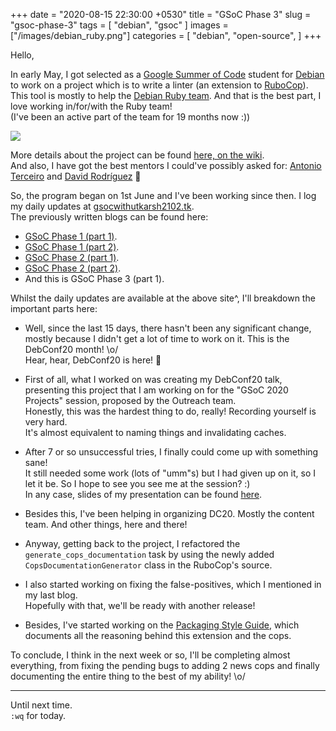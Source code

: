 +++
date = "2020-08-15 22:30:00 +0530"
title = "GSoC Phase 3"
slug = "gsoc-phase-3"
tags = [
    "debian",
    "gsoc"
]
images = ["/images/debian_ruby.png"]
categories = [
    "debian",
    "open-source",
]
+++

Hello,

In early May, I got selected as a [Google Summer of Code](https://summerofcode.withgoogle.com/)
student for [Debian](https://www.debian.org/) to work on a project which is to write a linter
(an extension to [RuboCop](https://rubocop.org/)).  
This tool is mostly to help the [Debian Ruby team](https://wiki.debian.org/Teams/Ruby/).
And that is the best part, I love working in/for/with the Ruby team!  
(I've been an active part of the team for 19 months now :))

![](/images/debian_ruby.png#center)


More details about the project can be found [here, on the wiki](https://wiki.debian.org/SummerOfCode2020/Projects/#SummerOfCode2020.2FApprovedProjects.2FUpstreamDownstreamCooperationInRuby.Upstream.2FDownstream_cooperation_in_Ruby).  
And also, I have got the best mentors I could've possibly asked for: [Antonio Terceiro](https://github.com/terceiro)
and [David Rodríguez](https://github.com/deivid-rodriguez/) 💖


So, the program began on 1st June and I've been working since then. I log my daily updates at
[gsocwithutkarsh2102.tk](https://gsocwithutkarsh2102.tk/).  
The previously written blogs can be found here:  
- [GSoC Phase 1 (part 1)](https://utkarsh2102.com/posts/gsoc-phase-1/).
- [GSoC Phase 1 (part 2)](https://utkarsh2102.com/posts/foss-in-june-20/).
- [GSoC Phase 2 (part 1)](https://utkarsh2102.com/posts/gsoc-phase-2/).
- [GSoC Phase 2 (part 2)](https://utkarsh2102.com/posts/foss-in-july-20/).
- And this is GSoC Phase 3 (part 1).

Whilst the daily updates are available at the above site^, I'll breakdown the important
parts here:

- Well, since the last 15 days, there hasn't been any significant change, mostly because
  I didn't get a lot of time to work on it. This is the DebConf20 month! \o/  
  Hear, hear, DebConf20 is here! 💖

- First of all, what I worked on was creating my DebConf20 talk, presenting this project that
  I am working on for the "GSoC 2020 Projects" session, proposed by the Outreach team.  
  Honestly, this was the hardest thing to do, really! Recording yourself is very hard.  
  It's almost equivalent to naming things and invalidating caches.

- After 7 or so unsuccessful tries, I finally could come up with something sane!  
  It still needed some work (lots of "umm"s) but I had given up on it, so I let it be.
  So I hope to see you see me at the session? :)  
  In any case, slides of my presentation can be found [here](https://slides.com/utkarsh2102/gsoc-dc20).

- Besides this, I've been helping in organizing DC20. Mostly the content team. And
  other things, here and there!

- Anyway, getting back to the project, I refactored the `generate_cops_documentation` task
  by using the newly added `CopsDocumentationGenerator` class in the RuboCop's source.

- I also started working on fixing the false-positives, which I mentioned in my last blog.  
  Hopefully with that, we'll be ready with another release!

- Besides, I've started working on the [Packaging Style Guide](https://packaging.rubystyle.guide),
  which documents all the reasoning behind this extension and the cops.

To conclude, I think in the next week or so, I'll be completing almost everything, from fixing
the pending bugs to adding 2 news cops and finally documenting the entire thing to the best
of my ability! \o/

---

Until next time.  
`:wq` for today.
